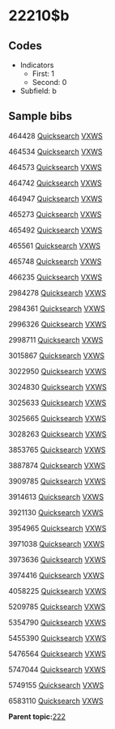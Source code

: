 # 22210$b

## Codes

-   Indicators
    -   First: 1
    -   Second: 0
-   Subfield: b

## Sample bibs

464428 [Quicksearch](https://search.library.yale.edu/catalog/464428) [VXWS](http://prodorbis.library.yale.edu:7014/vxws/GetHoldingsService?bibId=464428)

464534 [Quicksearch](https://search.library.yale.edu/catalog/464534) [VXWS](http://prodorbis.library.yale.edu:7014/vxws/GetHoldingsService?bibId=464534)

464573 [Quicksearch](https://search.library.yale.edu/catalog/464573) [VXWS](http://prodorbis.library.yale.edu:7014/vxws/GetHoldingsService?bibId=464573)

464742 [Quicksearch](https://search.library.yale.edu/catalog/464742) [VXWS](http://prodorbis.library.yale.edu:7014/vxws/GetHoldingsService?bibId=464742)

464947 [Quicksearch](https://search.library.yale.edu/catalog/464947) [VXWS](http://prodorbis.library.yale.edu:7014/vxws/GetHoldingsService?bibId=464947)

465273 [Quicksearch](https://search.library.yale.edu/catalog/465273) [VXWS](http://prodorbis.library.yale.edu:7014/vxws/GetHoldingsService?bibId=465273)

465492 [Quicksearch](https://search.library.yale.edu/catalog/465492) [VXWS](http://prodorbis.library.yale.edu:7014/vxws/GetHoldingsService?bibId=465492)

465561 [Quicksearch](https://search.library.yale.edu/catalog/465561) [VXWS](http://prodorbis.library.yale.edu:7014/vxws/GetHoldingsService?bibId=465561)

465748 [Quicksearch](https://search.library.yale.edu/catalog/465748) [VXWS](http://prodorbis.library.yale.edu:7014/vxws/GetHoldingsService?bibId=465748)

466235 [Quicksearch](https://search.library.yale.edu/catalog/466235) [VXWS](http://prodorbis.library.yale.edu:7014/vxws/GetHoldingsService?bibId=466235)

2984278 [Quicksearch](https://search.library.yale.edu/catalog/2984278) [VXWS](http://prodorbis.library.yale.edu:7014/vxws/GetHoldingsService?bibId=2984278)

2984361 [Quicksearch](https://search.library.yale.edu/catalog/2984361) [VXWS](http://prodorbis.library.yale.edu:7014/vxws/GetHoldingsService?bibId=2984361)

2996326 [Quicksearch](https://search.library.yale.edu/catalog/2996326) [VXWS](http://prodorbis.library.yale.edu:7014/vxws/GetHoldingsService?bibId=2996326)

2998711 [Quicksearch](https://search.library.yale.edu/catalog/2998711) [VXWS](http://prodorbis.library.yale.edu:7014/vxws/GetHoldingsService?bibId=2998711)

3015867 [Quicksearch](https://search.library.yale.edu/catalog/3015867) [VXWS](http://prodorbis.library.yale.edu:7014/vxws/GetHoldingsService?bibId=3015867)

3022950 [Quicksearch](https://search.library.yale.edu/catalog/3022950) [VXWS](http://prodorbis.library.yale.edu:7014/vxws/GetHoldingsService?bibId=3022950)

3024830 [Quicksearch](https://search.library.yale.edu/catalog/3024830) [VXWS](http://prodorbis.library.yale.edu:7014/vxws/GetHoldingsService?bibId=3024830)

3025633 [Quicksearch](https://search.library.yale.edu/catalog/3025633) [VXWS](http://prodorbis.library.yale.edu:7014/vxws/GetHoldingsService?bibId=3025633)

3025665 [Quicksearch](https://search.library.yale.edu/catalog/3025665) [VXWS](http://prodorbis.library.yale.edu:7014/vxws/GetHoldingsService?bibId=3025665)

3028263 [Quicksearch](https://search.library.yale.edu/catalog/3028263) [VXWS](http://prodorbis.library.yale.edu:7014/vxws/GetHoldingsService?bibId=3028263)

3853765 [Quicksearch](https://search.library.yale.edu/catalog/3853765) [VXWS](http://prodorbis.library.yale.edu:7014/vxws/GetHoldingsService?bibId=3853765)

3887874 [Quicksearch](https://search.library.yale.edu/catalog/3887874) [VXWS](http://prodorbis.library.yale.edu:7014/vxws/GetHoldingsService?bibId=3887874)

3909785 [Quicksearch](https://search.library.yale.edu/catalog/3909785) [VXWS](http://prodorbis.library.yale.edu:7014/vxws/GetHoldingsService?bibId=3909785)

3914613 [Quicksearch](https://search.library.yale.edu/catalog/3914613) [VXWS](http://prodorbis.library.yale.edu:7014/vxws/GetHoldingsService?bibId=3914613)

3921130 [Quicksearch](https://search.library.yale.edu/catalog/3921130) [VXWS](http://prodorbis.library.yale.edu:7014/vxws/GetHoldingsService?bibId=3921130)

3954965 [Quicksearch](https://search.library.yale.edu/catalog/3954965) [VXWS](http://prodorbis.library.yale.edu:7014/vxws/GetHoldingsService?bibId=3954965)

3971038 [Quicksearch](https://search.library.yale.edu/catalog/3971038) [VXWS](http://prodorbis.library.yale.edu:7014/vxws/GetHoldingsService?bibId=3971038)

3973636 [Quicksearch](https://search.library.yale.edu/catalog/3973636) [VXWS](http://prodorbis.library.yale.edu:7014/vxws/GetHoldingsService?bibId=3973636)

3974416 [Quicksearch](https://search.library.yale.edu/catalog/3974416) [VXWS](http://prodorbis.library.yale.edu:7014/vxws/GetHoldingsService?bibId=3974416)

4058225 [Quicksearch](https://search.library.yale.edu/catalog/4058225) [VXWS](http://prodorbis.library.yale.edu:7014/vxws/GetHoldingsService?bibId=4058225)

5209785 [Quicksearch](https://search.library.yale.edu/catalog/5209785) [VXWS](http://prodorbis.library.yale.edu:7014/vxws/GetHoldingsService?bibId=5209785)

5354790 [Quicksearch](https://search.library.yale.edu/catalog/5354790) [VXWS](http://prodorbis.library.yale.edu:7014/vxws/GetHoldingsService?bibId=5354790)

5455390 [Quicksearch](https://search.library.yale.edu/catalog/5455390) [VXWS](http://prodorbis.library.yale.edu:7014/vxws/GetHoldingsService?bibId=5455390)

5476564 [Quicksearch](https://search.library.yale.edu/catalog/5476564) [VXWS](http://prodorbis.library.yale.edu:7014/vxws/GetHoldingsService?bibId=5476564)

5747044 [Quicksearch](https://search.library.yale.edu/catalog/5747044) [VXWS](http://prodorbis.library.yale.edu:7014/vxws/GetHoldingsService?bibId=5747044)

5749155 [Quicksearch](https://search.library.yale.edu/catalog/5749155) [VXWS](http://prodorbis.library.yale.edu:7014/vxws/GetHoldingsService?bibId=5749155)

6583110 [Quicksearch](https://search.library.yale.edu/catalog/6583110) [VXWS](http://prodorbis.library.yale.edu:7014/vxws/GetHoldingsService?bibId=6583110)

**Parent topic:**[222](../../tags/222/222.md)

